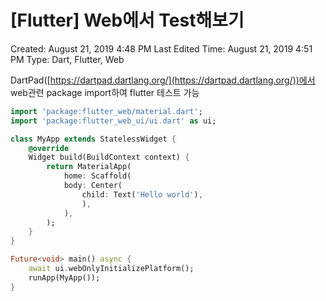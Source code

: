 # [Flutter] Web에서 Test해보기

Created: August 21, 2019 4:48 PM
Last Edited Time: August 21, 2019 4:51 PM
Type: Dart, Flutter, Web

DartPad([https://dartpad.dartlang.org/](https://dartpad.dartlang.org/))에서 web관련 package import하여 flutter 테스트 가능

```dart
import 'package:flutter_web/material.dart';
import 'package:flutter_web_ui/ui.dart' as ui;

class MyApp extends StatelessWidget {
	@override
	Widget build(BuildContext context) {
		return MaterialApp(
			home: Scaffold(
			body: Center(
				child: Text('Hello world'),
				),
			),
		);
	}
}

Future<void> main() async {
	await ui.webOnlyInitializePlatform();
	runApp(MyApp());
}
```